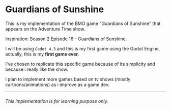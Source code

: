 # Guardians of Sunshine

This is my implementation of the BMO game "Guardians of Sunshine" that appears on the Adventure Time show.

Inspiration: Season 2 Episode 16 - Guardians of Sunshine.

I will be using `Godot 4.3` and this is my first game using the Godot Engine, actually, this is my **first game ever**.

I've chosen to replicate this specific game because of its simplicity and because i really like the show.

I plan to implement more games based on tv shows (mostly cartoons/animations) as i improve as a game dev.

---

###### This implementation is for learning purpose only.
